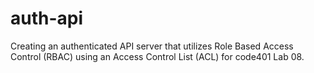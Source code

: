 # auth-api
Creating an authenticated API server that utilizes Role Based Access Control (RBAC) using an Access Control List (ACL) for code401 Lab 08.
